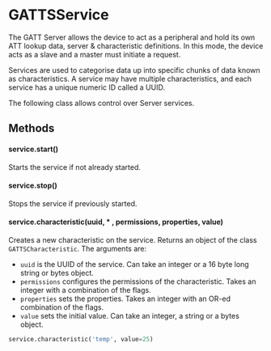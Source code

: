 # GATTSService

The GATT Server allows the device to act as a peripheral and hold its own ATT lookup data, server & characteristic definitions. In this mode, the device acts as a slave and a master must initiate a request.

Services are used to categorise data up into specific chunks of data known as characteristics. A service may have multiple characteristics, and each service has a unique numeric ID called a UUID.

The following class allows control over Server services.

## Methods

#### service.start\(\)

Starts the service if not already started.

#### service.stop\(\)

Stops the service if previously started.

#### service.characteristic\(uuid, \* , permissions, properties, value\)

Creates a new characteristic on the service. Returns an object of the class `GATTSCharacteristic`. The arguments are:

* `uuid` is the UUID of the service. Can take an integer or a 16 byte long string or bytes object.
* `permissions` configures the permissions of the characteristic. Takes an integer with a combination of the flags.
* `properties` sets the properties. Takes an integer with an OR-ed combination of the flags.
* `value` sets the initial value. Can take an integer, a string or a bytes object.

```python
service.characteristic('temp', value=25)
```

